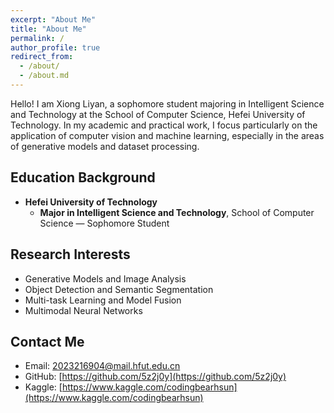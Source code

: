 ```yaml
---
excerpt: "About Me"
title: "About Me"
permalink: /
author_profile: true
redirect_from:
  - /about/
  - /about.md
---
```


Hello! I am Xiong Liyan, a sophomore student majoring in Intelligent Science and Technology at the School of Computer Science, Hefei University of Technology. In my academic and practical work, I focus particularly on the application of computer vision and machine learning, especially in the areas of generative models and dataset processing.

## Education Background

- **Hefei University of Technology**
  - **Major in Intelligent Science and Technology**, School of Computer Science — Sophomore Student

## Research Interests

- Generative Models and Image Analysis
- Object Detection and Semantic Segmentation
- Multi-task Learning and Model Fusion
- Multimodal Neural Networks

## Contact Me

- Email: [2023216904@mail.hfut.edu.cn](mailto:2023216904@mail.hfut.edu.cn)
- GitHub: [https://github.com/5z2j0y](https://github.com/5z2j0y)
- Kaggle: [https://www.kaggle.com/codingbearhsun](https://www.kaggle.com/codingbearhsun)
